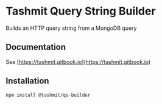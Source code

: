 # Tashmit Query String Builder

Builds an HTTP query string from a MongoDB query

## Documentation
See [https://tashmit.gitbook.io](https://tashmit.gitbook.io)

## Installation

```text
npm install @tashmit/qs-builder
```
